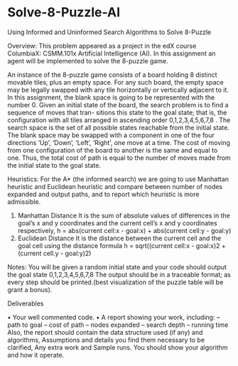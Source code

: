 # Solve-8-Puzzle-AI
Using Informed and Uninformed Search Algorithms to Solve 8-Puzzle

Overview:
This problem appeared as a project in the edX course ColumbiaX: CSMM.101x Artificial 
Intelligence (AI). In this assignment an agent will be implemented to solve the 8-puzzle 
game. 

An instance of the 8-puzzle game consists of a board holding 8 distinct movable tiles, plus 
an empty space. For any such board, the empty space may be legally swapped with any tile 
horizontally or vertically adjacent to it. In this assignment, the blank space is going to be 
represented with the number 0. 
Given an initial state of the board, the search problem is to find a sequence of moves that tran- 
sitions this state to the goal state; that is, the configuration with all tiles arranged in ascending 
order 0,1,2,3,4,5,6,7,8 . 
The search space is the set of all possible states reachable from the initial state. The blank 
space may be swapped with a component in one of the four directions ’Up’, ’Down’, ’Left’, 
’Right’, one move at a time. The cost of moving from one configuration of the board to another 
is the same and equal to one. Thus, the total cost of path is equal to the number of moves 
made from the initial state to the goal state. 

Heuristics:
For the A* (the informed search) we are going to use Manhattan heuristic and Euclidean 
heuristic and compare between number of nodes expanded and output paths, and to report 
which heuristic is more admissible. 
1. Manhattan Distance 
It is the sum of absolute values of differences in the goal’s x and y coordinates and 
the current cell’s x and y coordinates respectively, 
h = abs(current cell:x - goal:x) + abs(current cell:y - goal:y) 
2. Euclidean Distance 
It is the distance between the current cell and the goal cell using the distance formula 
h = sqrt((current cell:x - goal:x)2 + (current cell.y - goal:y)2)
 
Notes: 
You will be given a random initial state and your code should output the goal state 0,1,2,3,4,5,6,7,8 
The output should be in a traceable format; as every step should be printed.(best visualization 
of the puzzle table will be grant a bonus). 

Deliverables 

• Your well commented code. 
• A report showing your work, 
including: – path to goal – cost of path – nodes expanded – search depth – running time 
Also, the report should contain the data structure used (if any) and algorithms, Assumptions 
and details you find them necessary to be clarified, Any extra work and Sample runs. You 
should show your algorithm and how it operate.
